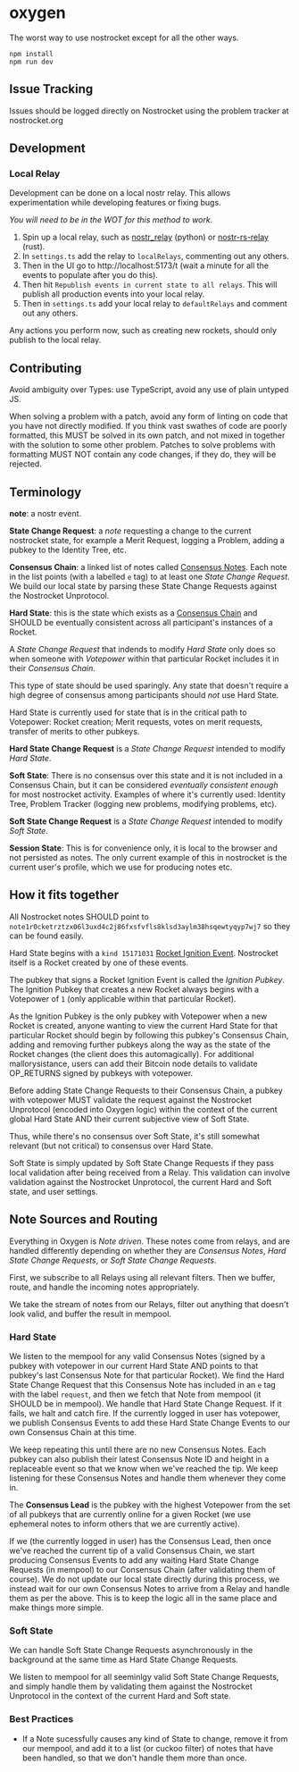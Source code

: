 # oxygen

The worst way to use nostrocket except for all the other ways.

```
npm install
npm run dev
```

## Issue Tracking
Issues should be logged directly on Nostrocket using the problem tracker at nostrocket.org

## Development

### Local Relay
Development can be done on a local nostr relay. This allows experimentation while developing features or fixing bugs.

_You will need to be in the WOT for this method to work._

1. Spin up a local relay, such as [nostr_relay](https://pypi.org/project/nostr-relay/) (python) or [nostr-rs-relay](https://github.com/scsibug/nostr-rs-relay) (rust).
2. In `settings.ts` add the relay to `localRelays`, commenting out any others.
3. Then in the UI go to http://localhost:5173/t (wait a minute for all the events to populate after you do this).
4. Then hit `Republish events in current state to all relays`. This will publish all production events into your local relay.
5. Then in `settings.ts` add your local relay to `defaultRelays` and comment out any others.

Any actions you perform now, such as creating new rockets, should only publish to the local relay.

## Contributing

Avoid ambiguity over Types: use TypeScript, avoid any use of plain untyped JS.

When solving a problem with a patch, avoid any form of linting on code that you have not directly modified. If you think vast swathes of code are poorly formatted, this MUST be solved in its own patch, and not mixed in together with the solution to some other problem. Patches to solve problems with formatting MUST NOT contain any code changes, if they do, they will be rejected.

## Terminology

**note**: a nostr event.

**State Change Request**: a _note_ requesting a change to the current nostrocket state, for example a Merit Request, logging a Problem, adding a pubkey to the Identity Tree, etc.

**Consensus Chain**: a linked list of notes called [Consensus Notes](https://github.com/nostrocket/NIPS/blob/main/Rockets.md#consensus-event). Each note in the list points (with a labelled `e` tag) to at least one _State Change Request_. We build our local state by parsing these State Change Requests against the Nostrocket Unprotocol.

**Hard State**: this is the state which exists as a [Consensus Chain](https://github.com/nostrocket/NIPS/blob/main/Rockets.md#consensus-over-state) and SHOULD be eventually consistent across all participant's instances of a Rocket.

A _State Change Request_ that indends to modify _Hard State_ only does so when someone with _Votepower_ within that particular Rocket includes it in their _Consensus Chain_.

This type of state should be used sparingly. Any state that doesn't require a high degree of consensus among participants should _not_ use Hard State.

Hard State is currently used for state that is in the critical path to Votepower: Rocket creation; Merit requests, votes on merit requests, transfer of merits to other pubkeys.

**Hard State Change Request** is a _State Change Request_ intended to modify _Hard State_.

**Soft State**: There is no consensus over this state and it is not included in a Consensus Chain, but it can be considered _eventually consistent enough_ for most nostrocket activity. Examples of where it's currently used: Identity Tree, Problem Tracker (logging new problems, modifying problems, etc).

**Soft State Change Request** is a _State Change Request_ intended to modify _Soft State_.

**Session State**: This is for convenience only, it is local to the browser and not persisted as notes. The only current example of this in nostrocket is the current user's profile, which we use for producing notes etc.

## How it fits together

All Nostrocket notes SHOULD point to `note1r0cketrztzx06l3uxd4c2j86fxsfvfls8klsd3aylm38hsqewtyqyp7wj7` so they can be found easily.

Hard State begins with a `kind 15171031` [Rocket Ignition Event](https://github.com/nostrocket/NIPS/blob/main/Rockets.md). Nostrocket itself is a Rocket created by one of these events.

The pubkey that signs a Rocket Ignition Event is called the _Ignition Pubkey_. The Ignition Pubkey that creates a new Rocket always begins with a Votepower of `1` (only applicable within that particular Rocket).

As the Ignition Pubkey is the only pubkey with Votepower when a new Rocket is created, anyone wanting to view the current Hard State for that particular Rocket should begin by following this pubkey's Consensus Chain, adding and removing further pubkeys along the way as the state of the Rocket changes (the client does this automagically). For additional mallorysistance, users can add their Bitcoin node details to validate OP_RETURNS signed by pubkeys with votepower.

Before adding State Change Requests to their Consensus Chain, a pubkey with votepower MUST validate the request against the Nostrocket Unprotocol (encoded into Oxygen logic) within the context of the current global Hard State AND their current subjective view of Soft State.

Thus, while there's no consensus over Soft State, it's still somewhat relevant (but not critical) to consensus over Hard State.

Soft State is simply updated by Soft State Change Requests if they pass local validation after being received from a Relay. This validation can involve validation against the Nostrocket Unprotocol, the current Hard and Soft state, and user settings.

## Note Sources and Routing

Everything in Oxygen is _Note driven_. These notes come from relays, and are handled differently depending on whether they are _Consensus Notes_, _Hard State Change Requests_, or _Soft State Change Requests_.

First, we subscribe to all Relays using all relevant filters. Then we buffer, route, and handle the incoming notes appropriately.

We take the stream of notes from our Relays, filter out anything that doesn't look valid, and buffer the result in mempool.

### Hard State

We listen to the mempool for any valid Consensus Notes (signed by a pubkey with votepower in our current Hard State AND points to that pubkey's last Consensus Note for that particular Rocket). We find the Hard State Change Request that this Consensus Note has included in an `e` tag with the label `request`, and then we fetch that Note from mempool (it SHOULD be in mempool). We handle that Hard State Change Request. If it fails, we halt and catch fire. If the currently logged in user has votepower, we publish Consensus Events to add these Hard State Change Events to our own Consensus Chain at this time.

We keep repeating this until there are no new Consensus Notes. Each pubkey can also publish their latest Consensus Note ID and height in a replaceable event so that we know when we've reached the tip. We keep listening for these Consensus Notes and handle them whenever they come in.

The **Consensus Lead** is the pubkey with the highest Votepower from the set of all pubkeys that are currently online for a given Rocket (we use ephemeral notes to inform others that we are currently active).

If we (the currently logged in user) has the Consensus Lead, then once we've reached the current tip of a valid Consensus Chain, we start producing Consensus Events to add any waiting Hard State Change Requests (in mempool) to our Consensus Chain (after validating them of course). We do not update our local state directly during this process, we instead wait for our own Consensus Notes to arrive from a Relay and handle them as per the above. This is to keep the logic all in the same place and make things more simple.

### Soft State

We can handle Soft State Change Requests asynchronously in the background at the same time as Hard State Change Requests.

We listen to mempool for all seeminlgy valid Soft State Change Requests, and simply handle them by validating them against the Nostrocket Unprotocol in the context of the current Hard and Soft state.

### Best Practices

- If a Note sucessfully causes any kind of State to change, remove it from our mempool, and add it to a list (or cuckoo filter) of notes that have been handled, so that we don't handle them more than once.
